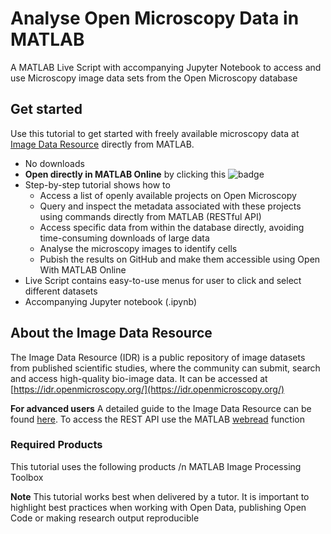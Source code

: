 # Analyse Open Microscopy Data in MATLAB

A MATLAB Live Script with accompanying Jupyter Notebook to access and use Microscopy image data sets from the Open Microscopy database

## Get started

Use this tutorial to get started with freely available microscopy data at [Image Data Resource](https://idr.openmicroscopy.org/) directly from MATLAB.
- No downloads
- **Open directly in MATLAB Online** by clicking this ![badge](https://www.mathworks.com/images/responsive/global/open-in-matlab-online.svg)
- Step-by-step tutorial shows how to
    - Access a list of openly available projects on Open Microscopy
    - Query and inspect the metadata associated with these projects using commands directly from MATLAB (RESTful API)
    - Access specific data from within the database directly, avoiding time-consuming downloads of large data
    - Analyse the microscopy images to identify cells
    - Pubish the results on GitHub and make them accessible using Open With MATLAB Online
- Live Script contains easy-to-use menus for user to click and select different datasets
- Accompanying Jupyter notebook (.ipynb) 

## About the Image Data Resource
The Image Data Resource (IDR) is a public repository of image datasets from published scientific studies, where the community can submit, search and access high-quality bio-image data.
It can be accessed at [https://idr.openmicroscopy.org/](https://idr.openmicroscopy.org/)

**For advanced users** A detailed guide to the Image Data Resource can be found [here](idr.openmicroscopy.org/about/api.html). To access the REST API use the MATLAB [webread](mathworks.com/help/matlab/ref/webread.html) function

### Required Products
This tutorial uses the following products /n
MATLAB
Image Processing Toolbox

**Note**
This tutorial works best when delivered by a tutor. It is important to highlight best practices when working with Open Data, publishing Open Code or making research output reproducible
